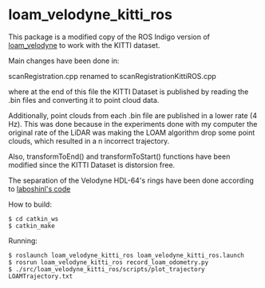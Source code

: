 # loam_velodyne_kitti_ros
This package is a modified copy of the ROS Indigo version of [loam_velodyne](http://docs.ros.org/indigo/api/loam_velodyne/html/files.html) to work with the KITTI dataset.
 
Main changes have been done in:
 
scanRegistration.cpp renamed to scanRegistrationKittiROS.cpp

where at the end of this file the KITTI Dataset is published by reading the .bin files and converting it to point cloud data.

Additionally, point clouds from each .bin file are published in a lower rate (4 Hz). This was done because in the experiments done with my computer the original rate of the LiDAR was making the LOAM algorithm drop some point clouds, which resulted in a n incorrect trajectory.
 
Also, transformToEnd() and transformToStart() functions have been modified since the KITTI Dataset is distorsion free.

The separation of the Velodyne HDL-64's rings have been done according to [laboshinl's code](https://github.com/laboshinl/loam_velodyne)

How to build:

```
$ cd catkin_ws
$ catkin_make
```
Running:
```
$ roslaunch loam_velodyne_kitti_ros loam_velodyne_kitti_ros.launch 
$ rosrun loam_velodyne_kitti_ros record_loam_odometry.py 
$ ./src/loam_velodyne_kitti_ros/scripts/plot_trajectory LOAMTrajectory.txt
```
